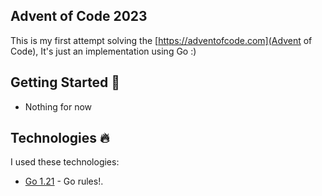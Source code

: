 ## Advent of Code 2023

This is my first attempt solving the [https://adventofcode.com](Advent of Code), It's just an implementation using Go :)

## Getting Started :rocket:

- Nothing for now

## Technologies :fire:

I used these technologies:

- [Go 1.21](https://go.dev/) - Go rules!.
